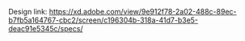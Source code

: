 Design link: https://xd.adobe.com/view/9e912f78-2a02-488c-89ec-b7fb5a164767-cbc2/screen/c196304b-318a-41d7-b3e5-deac91e5345c/specs/
